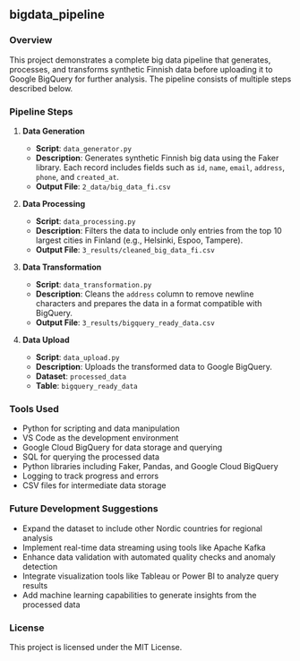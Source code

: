 ## bigdata_pipeline

### Overview
This project demonstrates a complete big data pipeline that generates, processes, and transforms synthetic Finnish data before uploading it to Google BigQuery for further analysis. The pipeline consists of multiple steps described below.

### Pipeline Steps

1. **Data Generation**
   - **Script**: `data_generator.py`
   - **Description**: Generates synthetic Finnish big data using the Faker library. Each record includes fields such as `id`, `name`, `email`, `address`, `phone`, and `created_at`.
   - **Output File**: `2_data/big_data_fi.csv`

2. **Data Processing**
   - **Script**: `data_processing.py`
   - **Description**: Filters the data to include only entries from the top 10 largest cities in Finland (e.g., Helsinki, Espoo, Tampere).
   - **Output File**: `3_results/cleaned_big_data_fi.csv`

3. **Data Transformation**
   - **Script**: `data_transformation.py`
   - **Description**: Cleans the `address` column to remove newline characters and prepares the data in a format compatible with BigQuery.
   - **Output File**: `3_results/bigquery_ready_data.csv`

4. **Data Upload**
   - **Script**: `data_upload.py`
   - **Description**: Uploads the transformed data to Google BigQuery.
   - **Dataset**: `processed_data`
   - **Table**: `bigquery_ready_data`

### Tools Used
- Python for scripting and data manipulation
- VS Code as the development environment
- Google Cloud BigQuery for data storage and querying
- SQL for querying the processed data
- Python libraries including Faker, Pandas, and Google Cloud BigQuery
- Logging to track progress and errors
- CSV files for intermediate data storage

### Future Development Suggestions
- Expand the dataset to include other Nordic countries for regional analysis
- Implement real-time data streaming using tools like Apache Kafka
- Enhance data validation with automated quality checks and anomaly detection
- Integrate visualization tools like Tableau or Power BI to analyze query results
- Add machine learning capabilities to generate insights from the processed data

### License
This project is licensed under the MIT License.
